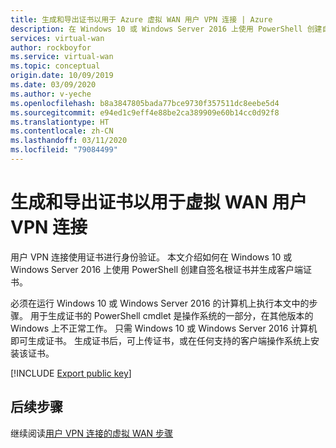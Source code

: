 ```yaml
---
title: 生成和导出证书以用于 Azure 虚拟 WAN 用户 VPN 连接 | Azure
description: 在 Windows 10 或 Windows Server 2016 上使用 PowerShell 创建自签名根证书、导出公钥和生成客户端证书。
services: virtual-wan
author: rockboyfor
ms.service: virtual-wan
ms.topic: conceptual
origin.date: 10/09/2019
ms.date: 03/09/2020
ms.author: v-yeche
ms.openlocfilehash: b8a3847805bada77bce9730f357511dc8eebe5d4
ms.sourcegitcommit: e94ed1c9eff4e88be2ca389909e60b14cc0d92f8
ms.translationtype: HT
ms.contentlocale: zh-CN
ms.lasthandoff: 03/11/2020
ms.locfileid: "79084499"
---
```

<!--Verified successfully-->
# <a name="generate-and-export-certificates-for-virtual-wan-user-vpn-connections"></a>生成和导出证书以用于虚拟 WAN 用户 VPN 连接

用户 VPN 连接使用证书进行身份验证。 本文介绍如何在 Windows 10 或 Windows Server 2016 上使用 PowerShell 创建自签名根证书并生成客户端证书。

必须在运行 Windows 10 或 Windows Server 2016 的计算机上执行本文中的步骤。 用于生成证书的 PowerShell cmdlet 是操作系统的一部分，在其他版本的 Windows 上不正常工作。 只需 Windows 10 或 Windows Server 2016 计算机即可生成证书。 生成证书后，可上传证书，或在任何支持的客户端操作系统上安装该证书。

[!INCLUDE [Export public key](../../includes/vpn-gateway-generate-export-certificates-include.md)]

## <a name="next-steps"></a>后续步骤

继续阅读[用户 VPN 连接的虚拟 WAN 步骤](virtual-wan-about.md)

<!-- Update_Description: new article about certificates point to site -->
<!--NEW.date: 03/09/2020-->